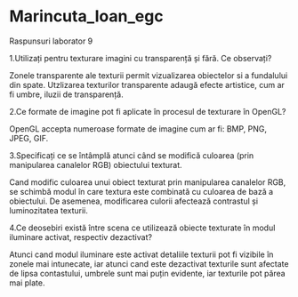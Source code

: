 # Marincuta_Ioan_egc

Raspunsuri laborator 9

1.Utilizați pentru texturare imagini cu transparență și fără. Ce observați?

Zonele transparente ale texturii permit vizualizarea obiectelor si a fundalului din spate. Utzlizarea texturilor transparente adaugă efecte artistice, cum ar fi umbre, iluzii de transparență.

2.Ce formate de imagine pot fi aplicate în procesul de texturare în OpenGL?

OpenGL accepta numeroase formate de imagine cum ar fi: BMP, PNG, JPEG, GIF.

3.Specificați ce se întâmplă atunci când se modifică culoarea (prin manipularea canalelor RGB) obiectului texturat.

Cand modific culoarea unui obiect texturat prin manipularea canalelor RGB, se schimbă modul în care textura este combinată cu culoarea de bază a obiectului. De asemenea, modificarea culorii afectează contrastul și luminozitatea texturii.

4.Ce deosebiri există între scena ce utilizează obiecte texturate în modul iluminare activat, respectiv dezactivat?

Atunci cand modul iluminare este activat detaliile texturii pot fi vizibile în zonele mai intunecate, iar atunci cand este dezactivat texturile sunt afectate de lipsa contastului, umbrele sunt mai puțin evidente, iar texturile pot părea mai plate.
